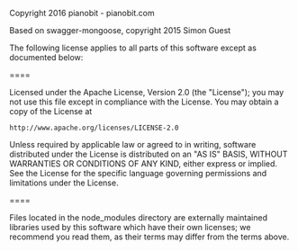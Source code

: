 Copyright 2016 pianobit - pianobit.com

Based on swagger-mongoose, copyright 2015 Simon Guest

The following license applies to all parts of this software except as
documented below:

====

Licensed under the Apache License, Version 2.0 (the "License");
you may not use this file except in compliance with the License.
You may obtain a copy of the License at

    http://www.apache.org/licenses/LICENSE-2.0

Unless required by applicable law or agreed to in writing, software
distributed under the License is distributed on an "AS IS" BASIS,
WITHOUT WARRANTIES OR CONDITIONS OF ANY KIND, either express or implied.
See the License for the specific language governing permissions and
limitations under the License.

====

Files located in the node_modules directory are externally maintained libraries
used by this software which have their own licenses; we recommend you read them,
as their terms may differ from the terms above.

